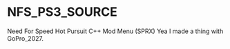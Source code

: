 # NFS_PS3_SOURCE
Need For Speed Hot Pursuit C++ Mod Menu (SPRX)
Yea I made a thing with GoPro_2027.
